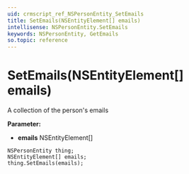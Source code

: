 ```yaml
---
uid: crmscript_ref_NSPersonEntity_SetEmails
title: SetEmails(NSEntityElement[] emails)
intellisense: NSPersonEntity.SetEmails
keywords: NSPersonEntity, GetEmails
so.topic: reference
---
```


# SetEmails(NSEntityElement[] emails)

A collection of the person's emails

**Parameter:** 
 - **emails** NSEntityElement[]

```crmscript
NSPersonEntity thing;
NSEntityElement[] emails;
thing.SetEmails(emails);
```

